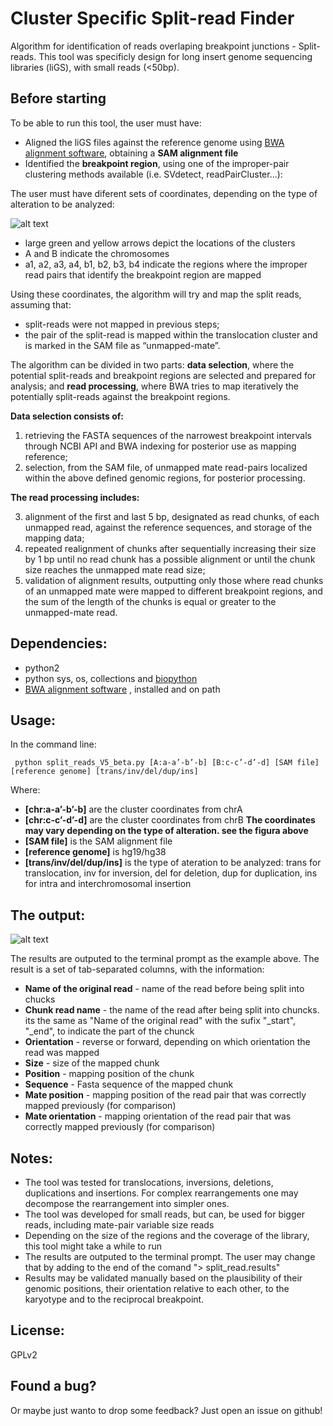 # Cluster Specific Split-read Finder


Algorithm for identification of reads overlaping breakpoint junctions - Split-reads.
This tool was specificly design for long insert genome sequencing libraries (liGS), with small reads (<50bp).

## Before starting

To be able to run this tool, the user must have:

+ Aligned the liGS files against the reference genome using [BWA alignment software](http://bio-bwa.sourceforge.net/), obtaining a **SAM alignment file**
+ Identified the **breakpoint region**, using one of the improper-pair clustering methods available (i.e. SVdetect, readPairCluster...):

The user must have diferent sets of coordinates, depending on the type of alteration to be analyzed:

![alt text](https://cld.pt/dl/download/23d1ff2b-f8e7-4a5e-b2f8-1e4fae5cdbdd/Esquema%20split%20reads.jpg "Types of alterations and inputs examples")

+ large green and yellow arrows depict the locations of the clusters
+  A and B indicate the chromosomes
+ a1, a2, a3, a4, b1, b2, b3, b4 indicate the regions where the improper read pairs that identify the breakpoint region are mapped

Using these coordinates, the algorithm will try and map the split reads, assuming that:

+ split-reads were not mapped in previous steps;
+ the pair of the split-read is mapped within the translocation cluster and is marked in the SAM file as “unmapped-mate”.


The algorithm can be divided in two parts: **data selection**, where the potential split-reads and breakpoint regions are selected and prepared for analysis; and **read processing**, where BWA tries to map iteratively the potentially split-reads against the breakpoint regions.

**Data selection consists of:**

1. retrieving the FASTA sequences of the narrowest breakpoint intervals through NCBI API and BWA indexing for posterior use as mapping reference;
2. selection, from the SAM file, of unmapped mate read-pairs localized within the above defined genomic regions, for posterior processing.

**The read processing includes:**

3. alignment of the first and last 5 bp, designated as read chunks, of each unmapped read, against the reference sequences, and storage of the mapping data;
4. repeated realignment of chunks after sequentially increasing their size by 1 bp until no read chunk has a possible alignment or until the chunk size reaches the unmapped mate read size;
5. validation of alignment results, outputting only those where read chunks of an unmapped mate were mapped to different breakpoint regions, and the sum of the length of the chunks is equal or greater to the unmapped-mate read.


## Dependencies:
+ python2
+ python sys, os, collections and [biopython](https://github.com/biopython/biopython)
+ [BWA alignment software](http://bio-bwa.sourceforge.net/) , installed and on path


## Usage:


In the command line:
<pre><code> python split_reads_V5_beta.py [A:a-a’-b’-b] [B:c-c’-d’-d] [SAM file] [reference genome] [trans/inv/del/dup/ins]
</code></pre>

Where:
+ **[chr:a-a’-b’-b]** are the cluster coordinates from chrA 
+ **[chr:c-c’-d’-d]** are the cluster coordinates from chrB
**The coordinates may vary depending on the type of alteration. see the figura above**
+ **[SAM file]** is the SAM alignment file
+ **[reference genome]** is hg19/hg38
+ **[trans/inv/del/dup/ins]** is the type of ateration to be analyzed: trans for translocation, inv for inversion, del for deletion, dup for duplication, ins for intra and interchromosomal insertion

## The output:

![alt text](https://cld.pt/dl/download/a0ba07da-1053-4120-8c81-befbfb7f92ac/resume.png "Split results example")

The results are outputed to the terminal prompt as the example above.
The result is a set of tab-separated columns, with the information:
+ **Name of the original read** - name of the read before being split into chucks
+ **Chunk read name** - the name of the read after being split into chuncks. its the same as "Name of the original read" with the sufix "_start", "_end", to indicate the part of the chunck
+ **Orientation** - reverse or forward, depending on which orientation the read was mapped
+ **Size** - size of the mapped chunk
+ **Position** - mapping position of the chunk
+ **Sequence** - Fasta sequence of the mapped chunk
+ **Mate position** - mapping position of the read pair that was correctly mapped previously (for comparison)
+ **Mate orientation** - mapping orientation of the read pair that was correctly mapped previously (for comparison)


## Notes:

+ The tool was tested for translocations, inversions, deletions, duplications and insertions. For complex rearrangements one may decompose the rearrangement into simpler ones.
+ The tool was developed for small reads, but can, be used for bigger reads, including mate-pair variable size reads
+ Depending on the size of the regions and the coverage of the library, this tool might take a while to run
+ The results are outputed to the terminal prompt. The user may change that by adding to the end of the comand "> split_read.results"
+ Results may be validated manually based on the plausibility of their genomic positions, their orientation relative to each other, to the karyotype and to the reciprocal breakpoint.


## License:

GPLv2


## Found a bug?

Or maybe just wanto to drop some feedback? Just open an issue on github!